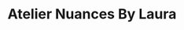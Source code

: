 ---
title: "Atelier Nuances By Laura"
url: /saint-sylvain/atelier-nuances-by-laura/
shop: coiffeur
---
